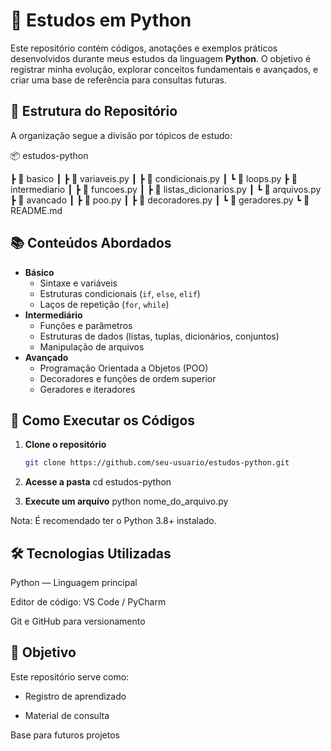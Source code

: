 # 🐍 Estudos em Python

Este repositório contém códigos, anotações e exemplos práticos desenvolvidos durante meus estudos da linguagem **Python**. O objetivo é registrar minha evolução, explorar conceitos fundamentais e avançados, e criar uma base de referência para consultas futuras.

## 📂 Estrutura do Repositório

A organização segue a divisão por tópicos de estudo:

📦 estudos-python

 ┣ 📁 basico
 ┃ ┣ 📄 variaveis.py
 ┃ ┣ 📄 condicionais.py
 ┃ ┗ 📄 loops.py
 ┣ 📁 intermediario
 ┃ ┣ 📄 funcoes.py
 ┃
 ┣ 📄 listas_dicionarios.py
 ┃ ┗ 📄 arquivos.py
 ┣ 📁 avancado
 ┃ ┣ 📄 poo.py
 ┃ ┣ 📄 decoradores.py
 ┃ ┗ 📄 geradores.py
 ┗ 📄 README.md


## 📚 Conteúdos Abordados

- **Básico**
  - Sintaxe e variáveis
  - Estruturas condicionais (`if`, `else`, `elif`)
  - Laços de repetição (`for`, `while`)
- **Intermediário**
  - Funções e parâmetros
  - Estruturas de dados (listas, tuplas, dicionários, conjuntos)
  - Manipulação de arquivos
- **Avançado**
  - Programação Orientada a Objetos (POO)
  - Decoradores e funções de ordem superior
  - Geradores e iteradores

## 🚀 Como Executar os Códigos

1. **Clone o repositório**
   ```bash
   git clone https://github.com/seu-usuario/estudos-python.git

2. **Acesse a pasta**
    cd estudos-python

3. **Execute um arquivo**
    python nome_do_arquivo.py

Nota: É recomendado ter o Python 3.8+ instalado.

## 🛠 Tecnologias Utilizadas
Python — Linguagem principal

Editor de código: VS Code / PyCharm

Git e GitHub para versionamento

## 📌 Objetivo
Este repositório serve como:

- Registro de aprendizado

- Material de consulta

Base para futuros projetos
